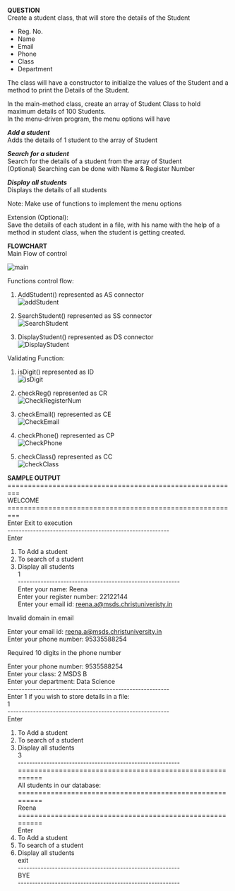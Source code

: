 **QUESTION**  
Create a student class, that will store the details of the Student  
* Reg. No.  
* Name  
* Email  
* Phone  
* Class  
* Department   

The class will have a constructor to initialize the values of the Student and a method to print the Details of the Student.  

In the main-method class, create an array of Student Class to hold maximum details of 100 Students.  
In the menu-driven program, the menu options will have  

_**Add a student**_    
Adds the details of 1 student to the array of Student  

_**Search for a student**_   
Search for the details of a student from the array of Student  
(Optional) Searching can be done with Name & Register Number  

_**Display all students**_      
Displays the details of all students  

Note: Make use of functions to implement the menu options  

Extension (Optional):  
Save the details of each student in a file, with his name with the help of a method in student class, when the student is getting created.  

**FLOWCHART**   
Main Flow of control  

![main](https://user-images.githubusercontent.com/118504536/225352002-c8e5f9e9-c7d8-4d58-8a7e-26a50a05456f.png)  

Functions control flow:  
1. AddStudent() represented as AS connector  
![addStudent](https://user-images.githubusercontent.com/118504536/225360660-061c4a94-92e0-4384-b5bc-b758c95a14fa.png)

2. SearchStudent() represented as SS connector  
![SearchStudent](https://user-images.githubusercontent.com/118504536/225360728-c373b573-0bb2-4941-af47-1d09036ab312.png)

3. DisplayStudent() represented as DS connector  
![DisplayStudent](https://user-images.githubusercontent.com/118504536/225360780-6190634e-54e3-4dcf-afd7-5296dc9b9c91.png)

Validating Function:  
1. isDigit() represented as ID  
![isDigit](https://user-images.githubusercontent.com/118504536/225515363-fe6025e2-ef06-4eec-b786-908af1a9ec36.png)
  
2. checkReg() represented as CR    
![CheckRegisterNum](https://user-images.githubusercontent.com/118504536/225515971-df8dfe5d-f3f0-407b-b3ab-af6c20afe318.png)  

3. checkEmail() represented as CE   
![CheckEmail](https://user-images.githubusercontent.com/118504536/225516061-68ecf787-fd63-4b87-a53c-973c75274152.png)

4. checkPhone() represented as CP  
![CheckPhone](https://user-images.githubusercontent.com/118504536/225516111-3bc53b8f-5ae7-4bfc-991b-e6eb01c3db92.png)

5. checkClass() represented as CC  
![checkClass](https://user-images.githubusercontent.com/118504536/225516148-2ac711a8-f67d-4350-902e-8c06d7dbf53f.png)

**SAMPLE OUTPUT**  
\=========================================================  
                          WELCOME    
\=========================================================  
                   Enter Exit to execution    
\---------------------------------------------------------    
Enter  
1. To Add a student  
2. To search of a student  
3. Display all students  
1      
\---------------------------------------------------------    
Enter your name: Reena  
Enter your register number: 22122144  
Enter your email id: reena.a@msds.christuniveristy.in  
  
Invalid domain in email  

Enter your email id: reena.a@msds.christuniversity.in   
Enter your phone number: 95335588254  

Required 10 digits in the phone number  

Enter your phone number: 9535588254   
Enter your class: 2 MSDS B  
Enter your department: Data Science  
\---------------------------------------------------------  
Enter 1 if you wish to store details in a file:  
1  
\---------------------------------------------------------    
Enter  
1. To Add a student  
2. To search of a student  
3. Display all students  
3    
\---------------------------------------------------------    
\=========================================================    
          All students in our database:  
\=========================================================  
Reena  
\=========================================================  
Enter  
1. To Add a student  
2. To search of a student  
3. Display all students  
exit  
\---------------------------------------------------------  
                         BYE  
\---------------------------------------------------------  
